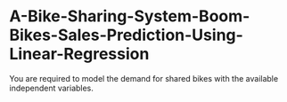 # A-Bike-Sharing-System-Boom-Bikes-Sales-Prediction-Using-Linear-Regression
You are required to model the demand for shared bikes with the available independent variables.
